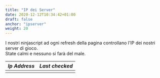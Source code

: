 ```yaml
---
title: "IP dei Server"
date: 2020-12-12T10:34:42+01:00
draft: false
anchor: "ipserver"
weight: 20
---
```

I nostri ninjascript ad ogni refresh della pagina controllano l'IP dei nostri server di gioco.\
State calmi e nessuno si farà del male.

| *Ip Address* | *Last checked* |
-----------|------------
<span id=ipText></span> | <span id=date></span>

<script>

fetch("https://dns.google/resolve?name=968a09db22e0.sn.mynetname.net")
      .then(function (response) {
        return response.json();
        })
      
      .then(function (myJson) {
        console.log(myJson.Answer);
        document.querySelector("#ipText").innerHTML = myJson.Answer[0].data;
        document.querySelector("#date").innerHTML = Date(Date.now());
      })
      .catch(function (error) {
        console.log("Error: " + error);
      
      });

</script>
